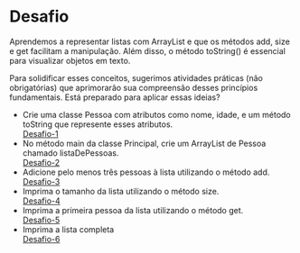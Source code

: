 # Desafio

Aprendemos a representar listas com ArrayList e que os métodos add, size e get facilitam a manipulação. Além disso, o método toString() é essencial para visualizar objetos em texto.

Para solidificar esses conceitos, sugerimos atividades práticas (não obrigatórias) que aprimorarão sua compreensão desses princípios fundamentais. Está preparado para aplicar essas ideias?

* Crie uma classe Pessoa com atributos como nome, idade, e um método toString que represente esses atributos.
  <br> 
  [Desafio-1]()
* No método main da classe Principal, crie um ArrayList de Pessoa chamado listaDePessoas.
  <br> 
  [Desafio-2]()
* Adicione pelo menos três pessoas à lista utilizando o método add.
    <br> 
  [Desafio-3]()
* Imprima o tamanho da lista utilizando o método size.
    <br> 
  [Desafio-4]()
* Imprima a primeira pessoa da lista utilizando o método get.
    <br> 
  [Desafio-5]()
* Imprima a lista completa
    <br>
  [Desafio-6]()
